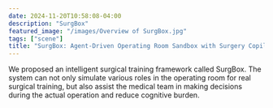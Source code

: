 ```yaml
---
date: 2024-11-20T10:58:08-04:00
description: "SurgBox"
featured_image: "/images/Overview of SurgBox.jpg"
tags: ["scene"]
title: "SurgBox: Agent-Driven Operating Room Sandbox with Surgery Copilot"
---
```


We proposed an intelligent surgical training framework called SurgBox. 
The system can not only simulate various roles in the operating room 
for real surgical training, but also assist the medical team in making 
decisions during the actual operation and reduce cognitive burden.
